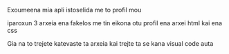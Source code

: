 Exoumeena mia apli istoselida me to profil mou 

iparoxun 3 arxeia ena fakelos me tin eikona otu profil ena arxei html kai ena css 

Gia na to trejete katevaste ta arxeia kai trejte ta se kana visual code auta 
